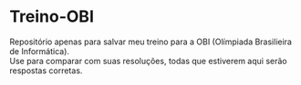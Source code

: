 # Treino-OBI
Repositório apenas para salvar meu treino para a OBI (Olímpiada Brasilieira de Informática).<br>
Use para comparar com suas resoluções, todas que estiverem aqui serão respostas corretas.
